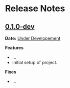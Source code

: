 # Release Notes

## [0.1.0-dev]

__Date:__ [Under Developement](https://github.com/CuriousLearner/dj-file-async-web/issues/1)

__Features__

- ...
- initial setup of project.

__Fixes__

- ...

[0.1.0-dev]: https://github.com/CuriousLearner/dj-file-async-web/compare/v0.0.0...master

